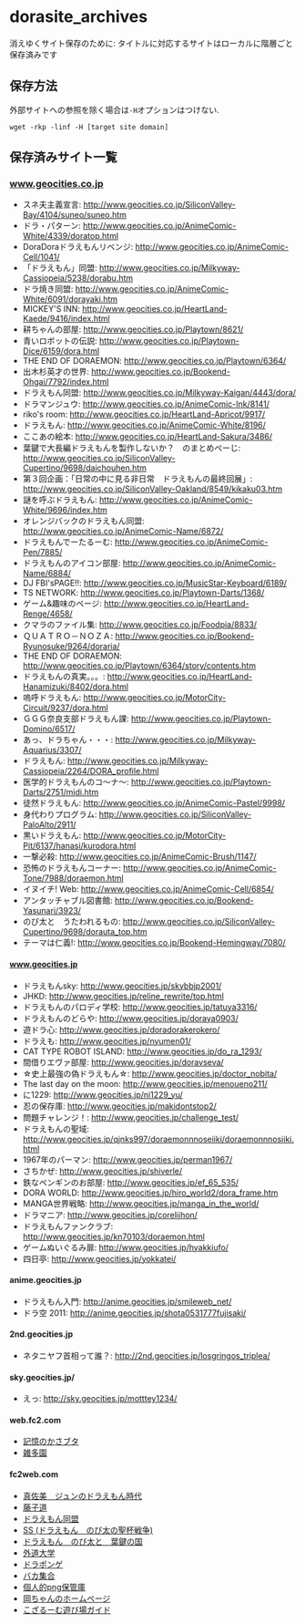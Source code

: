 # dorasite_archives
消えゆくサイト保存のために: タイトルに対応するサイトはローカルに階層ごと保存済みです


## 保存方法
外部サイトへの参照を除く場合は`-H`オプションはつけない. 

```
wget -rkp -linf -H [target site domain]
```

## 保存済みサイト一覧

### www.geocities.co.jp

* スネ夫主義宣言: http://www.geocities.co.jp/SiliconValley-Bay/4104/suneo/suneo.htm
* ドラ・パターン: http://www.geocities.co.jp/AnimeComic-White/4339/doratop.html
* DoraDoraドラえもんリベンジ: http://www.geocities.co.jp/AnimeComic-Cell/1041/
* 「ドラえもん」同盟: http://www.geocities.co.jp/Milkyway-Cassiopeia/5238/dorabu.htm
* ドラ焼き同盟: http://www.geocities.co.jp/AnimeComic-White/6091/dorayaki.htm
* MICKEY'S INN: http://www.geocities.co.jp/HeartLand-Kaede/9416/index.html
* 耕ちゃんの部屋: http://www.geocities.co.jp/Playtown/8621/
* 青いロボットの伝説: http://www.geocities.co.jp/Playtown-Dice/6159/dora.html
* THE END OF DORAEMON: http://www.geocities.co.jp/Playtown/6364/
* 出木杉英才の世界: http://www.geocities.co.jp/Bookend-Ohgai/7792/index.html
* ドラえもん同盟: http://www.geocities.co.jp/Milkyway-Kaigan/4443/dora/
* ドラマンジュウ: http://www.geocities.co.jp/AnimeComic-Ink/8141/
* riko's room: http://www.geocities.co.jp/HeartLand-Apricot/9917/
* ドラえもん: http://www.geocities.co.jp/AnimeComic-White/8196/
* ここあの絵本: http://www.geocities.co.jp/HeartLand-Sakura/3486/
* 葉鍵で大長編ドラえもんを製作しないか？　のまとめぺーじ: http://www.geocities.co.jp/SiliconValley-Cupertino/9698/daichouhen.htm
* 第３回企画：「日常の中に見る非日常　ドラえもんの最終回展」: http://www.geocities.co.jp/SiliconValley-Oakland/8549/kikaku03.htm
* 謎を呼ぶドラえもん: http://www.geocities.co.jp/AnimeComic-White/9696/index.htm
* オレンジバックのドラえもん同盟: http://www.geocities.co.jp/AnimeComic-Name/6872/
* ドラえもんでーたるーむ: http://www.geocities.co.jp/AnimeComic-Pen/7885/
* ドラえもんのアイコン部屋: http://www.geocities.co.jp/AnimeComic-Name/6884/
* DJ FBI'sPAGE!!: http://www.geocities.co.jp/MusicStar-Keyboard/6189/
* TS NETWORK: http://www.geocities.co.jp/Playtown-Darts/1368/
* ゲーム&趣味のページ: http://www.geocities.co.jp/HeartLand-Renge/4658/
* クマラのファイル集: http://www.geocities.co.jp/Foodpia/8833/
* ＱＵＡＴＲＯ－ＮＯＺＡ: http://www.geocities.co.jp/Bookend-Ryunosuke/9264/doraria/
* THE END OF DORAEMON: http://www.geocities.co.jp/Playtown/6364/story/contents.htm
* ドラえもんの真実。。。: http://www.geocities.co.jp/HeartLand-Hanamizuki/8402/dora.html
* 嗚呼ドラえもん: http://www.geocities.co.jp/MotorCity-Circuit/9237/dora.html
* ＧＧＧ奈良支部ドラえもん課: http://www.geocities.co.jp/Playtown-Domino/6517/
* あっ、ドラちゃん・・・: http://www.geocities.co.jp/Milkyway-Aquarius/3307/
* ドラえもん: http://www.geocities.co.jp/Milkyway-Cassiopeia/2264/DORA_profile.html
* 医学的ドラえもんのコ～ナ～: http://www.geocities.co.jp/Playtown-Darts/2751/midi.htm
* 徒然ドラえもん: http://www.geocities.co.jp/AnimeComic-Pastel/9998/
* 身代わりプログラム: http://www.geocities.co.jp/SiliconValley-PaloAlto/2911/
* 黒いドラえもん: http://www.geocities.co.jp/MotorCity-Pit/6137/hanasi/kurodora.html
* 一撃必殺: http://www.geocities.co.jp/AnimeComic-Brush/1147/
* 恐怖のドラえもんコーナー: http://www.geocities.co.jp/AnimeComic-Tone/7988/doraemon.html
* イヌイチ! Web: http://www.geocities.co.jp/AnimeComic-Cell/6854/
* アンタッチャブル図書館: http://www.geocities.co.jp/Bookend-Yasunari/3923/
* のび太と　うたわれるもの: http://www.geocities.co.jp/SiliconValley-Cupertino/9698/dorauta_top.htm
* テーマは仁義!: http://www.geocities.co.jp/Bookend-Hemingway/7080/

#### www.geocities.jp

* ドラえもんsky: http://www.geocities.jp/skybbjp2001/
* JHKD: http://www.geocities.jp/reline_rewrite/top.html
* ドラえもんのパロディ学校: http://www.geocities.jp/tatuya3316/
* ドラえもんのどらや: http://www.geocities.jp/doraya0903/
* 遊ドラ心: http://www.geocities.jp/doradorakerokero/
* ドラえも: http://www.geocities.jp/nyumen01/
* CAT TYPE ROBOT ISLAND: http://www.geocities.jp/do_ra_1293/
* 間借りエヴァ部屋: http://www.geocities.jp/doravseva/
* ☆史上最強の偽ドラえもん☆: http://www.geocities.jp/doctor_nobita/
* The last day on the moon: http://www.geocities.jp/menoueno211/
* に1229: http://www.geocities.jp/ni1229_yu/
* 忍の保存庫: http://www.geocities.jp/makidontstop2/
* 問題チャレンジ！: http://www.geocities.jp/challenge_test/
* ドラえもんの聖域: http://www.geocities.jp/qjnks997/doraemonnnoseiiki/doraemonnnosiiki.html
* 1967年のパーマン: http://www.geocities.jp/perman1967/
* さちかぜ: http://www.geocities.jp/shiverle/
* 鉄なペンギンのお部屋: http://www.geocities.jp/ef_65_535/
* DORA WORLD: http://www.geocities.jp/hiro_world2/dora_frame.htm
* MANGA世界戦略: http://www.geocities.jp/manga_in_the_world/
* ドラマニア: http://www.geocities.jp/corelijhon/
* ドラえもんファンクラブ: http://www.geocities.jp/kn70103/doraemon.html
* ゲームぬいぐるみ扉: http://www.geocities.jp/hyakkiufo/
* 四日亭: http://www.geocities.jp/yokkatei/

#### anime.geocities.jp

* ドラえもん入門: http://anime.geocities.jp/smileweb_net/
* ドラ空 2011: http://anime.geocities.jp/shota0531777fujisaki/

#### 2nd.geocities.jp
* ネタニヤフ首相って誰？: http://2nd.geocities.jp/losgringos_triplea/

#### sky.geocities.jp/
* えっ: http://sky.geocities.jp/motttey1234/

#### web.fc2.com
* [記憶のかさブタ](http://kiokunokasabuta.web.fc2.com/k-index.html)
* [雑多園](https://2lanewhitetop.web.fc2.com/index.html)

#### fc2web.com
* [真佐美　ジュンのドラえもん時代](http://mcsammy.fc2web.com/dr.html)
* [藤子道](http://fujikomichi.fc2web.com/)
* [ドラえもん同盟](http://dor1.fc2web.com/)
* [SS (ドラえもん　のび太の聖杯戦争)](http://magarinin.fc2web.com/)
* [ドラえもん　のび太と　葉鍵の国](http://renqanoh.fc2web.com/dora_hakagi.htm)
* [外道大学](http://jinguji.fc2web.com/)
* [ドラポンゲ](http://yabet.fc2web.com/index.html)
* [バカ集合](http://2chart.fc2web.com/)
* [個人的png保管庫](http://ugar.fc2web.com/)
* [岡ちゃんのホームページ](http://o1.fc2web.com/)
* [こざるーむ遊び場ガイド](http://kozaru98.fc2web.com/)
